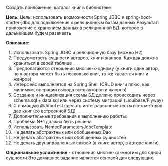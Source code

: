 Создать приложение, каталог книг в библиотеке

**Цель:**
Цель: использовать возможности Spring JDBC и spring-boot-starter-jdbc для подключения к реляционным базам данных
Результат: приложение с хранением данных в реляционной БД, которое в дальнейшем будем развивать


**Описание:**

1. Использовать Spring JDBC и реляционную базу (можно H2)
2. Предусмотреть сущности авторов, книг и жанров. Каждая должна храниться в своей таблице
3. Предполагаются отношения многие-к-одному (у книги один автор, но у автора может быть несколько книг, то же касается книг и жанров)
4. Интерфейс выполняется на Spring Shell (CRUD книги плюс, как минимум, операции вывода всех авторов и жанров)
5. Создание и инициализация схемы БД должно происходить через schema.sql + data.sql или через систему миграций (Liquibase/Flyway)
6. С помощью @JdbcTest сделать интеграционные тесты всех методов дао книг (со встроенной БД)
7. Дополнительные требования к выполнению работы:
8. Проблема N+1 должна быть решена
9. Использовать NamedParametersJdbcTemplate
10. Не делать абстрактных или обобщенных Dao
11. Не делать абстрактных или обобщенных сущностей
12. Не делать двунаправленных связей (в книге автор, в авторе книги)

**Опциональное усложнение** - отношения многие-ко-многим для одной сущности
Это домашнее задание является основой для следующих.